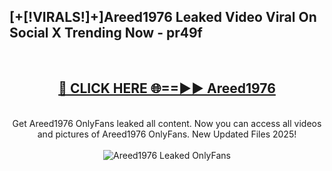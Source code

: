 <h2>[+[!VIRALS!]+]Areed1976 Leaked Video Viral On Social X Trending Now - pr49f</h2>
<br>
<div align="center">
<h2><a href="https://libra.edu.pl?Areed1976" rel="nofollow">🔴 CLICK HERE 🌐==►► Areed1976</a></h2>
<br>
Get Areed1976 OnlyFans leaked all content. Now you can access all videos and pictures of Areed1976 OnlyFans. New Updated Files 2025!
<br>
<br>
<a href="https://libra.edu.pl?Areed1976" rel="nofollow" data-target="animated-image.originalLink"><img src="https://i.ibb.co.com/WyWwxjT/player-gif2.gif" alt="Areed1976 Leaked OnlyFans" style="max-width: 100%; display: inline-block;" data-target="animated-image.originalImage"></a>
</div>
<br>
